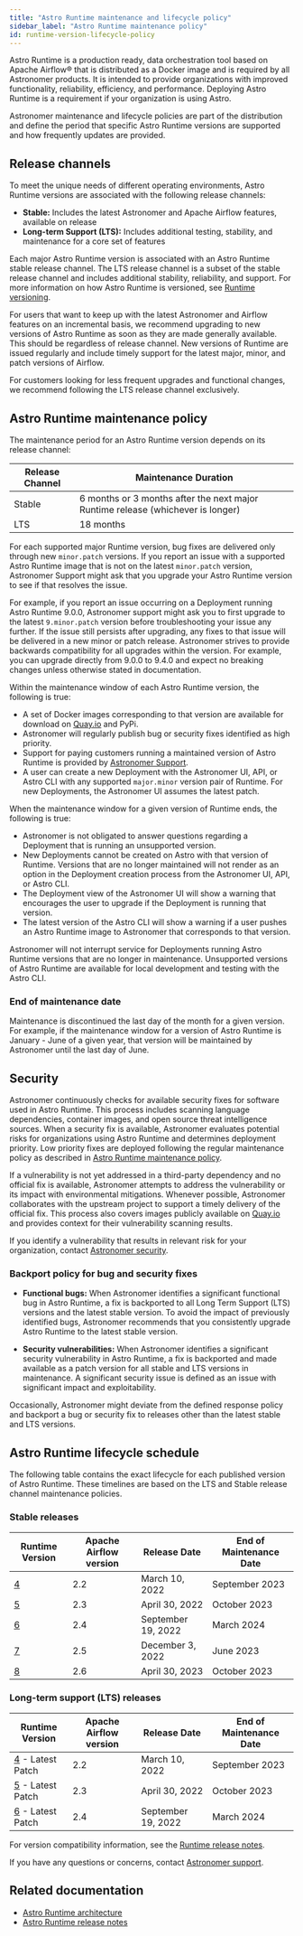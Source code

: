 ```yaml
---
title: "Astro Runtime maintenance and lifecycle policy"
sidebar_label: "Astro Runtime maintenance policy"
id: runtime-version-lifecycle-policy
---
```


Astro Runtime is a production ready, data orchestration tool based on Apache Airflow® that is distributed as a Docker image and is required by all Astronomer products. It is intended to provide organizations with improved functionality, reliability, efficiency, and performance. Deploying Astro Runtime is a requirement if your organization is using Astro.

Astronomer maintenance and lifecycle policies are part of the distribution and define the period that specific Astro Runtime versions are supported and how frequently updates are provided.

## Release channels

To meet the unique needs of different operating environments, Astro Runtime versions are associated with the following release channels:

- **Stable:** Includes the latest Astronomer and Apache Airflow features, available on release
- **Long-term Support (LTS):** Includes additional testing, stability, and maintenance for a core set of features

Each major Astro Runtime version is associated with an Astro Runtime stable release channel. The LTS release channel is a subset of the stable release channel and includes additional stability, reliability, and support. For more information on how Astro Runtime is versioned, see [Runtime versioning](runtime-image-architecture.mdx#runtime-versioning).

For users that want to keep up with the latest Astronomer and Airflow features on an incremental basis, we recommend upgrading to new versions of Astro Runtime as soon as they are made generally available. This should be regardless of release channel. New versions of Runtime are issued regularly and include timely support for the latest major, minor, and patch versions of Airflow.

For customers looking for less frequent upgrades and functional changes, we recommend following the LTS release channel exclusively.

## Astro Runtime maintenance policy

The maintenance period for an Astro Runtime version depends on its release channel:

| Release Channel | Maintenance Duration                                                            |
| --------------- | ------------------------------------------------------------------------------- |
| Stable          | 6 months or 3 months after the next major Runtime release (whichever is longer) |
| LTS             | 18 months                                                                       |

For each supported major Runtime version, bug fixes are delivered only through new `minor.patch` versions. If you report an issue with a supported Astro Runtime image that is not on the latest `minor.patch` version, Astronomer Support might ask that you upgrade your Astro Runtime version to see if that resolves the issue. 

For example, if you report an issue occurring on a Deployment running Astro Runtime 9.0.0, Astronomer support might ask you to first upgrade to the latest `9.minor.patch` version before troubleshooting your issue any further. If the issue still persists after upgrading, any fixes to that issue will be delivered in a new minor or patch release. Astronomer strives to provide backwards compatibility for all upgrades within the version. For example, you can upgrade directly from 9.0.0 to 9.4.0 and expect no breaking changes unless otherwise stated in documentation.

Within the maintenance window of each Astro Runtime version, the following is true:

- A set of Docker images corresponding to that version are available for download on [Quay.io](https://quay.io/repository/astronomer/astro-runtime?tab=tags) and PyPi.
- Astronomer will regularly publish bug or security fixes identified as high priority.
- Support for paying customers running a maintained version of Astro Runtime is provided by [Astronomer Support](https://support.astronomer.io).
- A user can create a new Deployment with the Astronomer UI, API, or Astro CLI with any supported `major.minor` version pair of Runtime. For new Deployments, the Astronomer UI assumes the latest patch.

When the maintenance window for a given version of Runtime ends, the following is true:

- Astronomer is not obligated to answer questions regarding a Deployment that is running an unsupported version.
- New Deployments cannot be created on Astro with that version of Runtime. Versions that are no longer maintained will not render as an option in the Deployment creation process from the Astronomer UI, API, or Astro CLI.
- The Deployment view of the Astronomer UI will show a warning that encourages the user to upgrade if the Deployment is running that version.
- The latest version of the Astro CLI will show a warning if a user pushes an Astro Runtime image to Astronomer that corresponds to that version.

Astronomer will not interrupt service for Deployments running Astro Runtime versions that are no longer in maintenance. Unsupported versions of Astro Runtime are available for local development and testing with the Astro CLI.

### End of maintenance date

Maintenance is discontinued the last day of the month for a given version. For example, if the maintenance window for a version of Astro Runtime is January - June of a given year, that version will be maintained by Astronomer until the last day of June.

## Security

Astronomer continuously checks for available security fixes for software used in Astro Runtime. This process includes scanning language dependencies, container images, and open source threat intelligence sources. When a security fix is available, Astronomer evaluates potential risks for organizations using Astro Runtime and determines deployment priority. Low priority fixes are deployed following the regular maintenance policy as described in [Astro Runtime maintenance policy](runtime-version-lifecycle-policy.md#astro-runtime-maintenance-policy).

If a vulnerability is not yet addressed in a third-party dependency and no official fix is available, Astronomer attempts to address the vulnerability or its impact with environmental mitigations. Whenever possible, Astronomer collaborates with the upstream project to support a timely delivery of the official fix. This process also covers images publicly available on [Quay.io](https://quay.io/repository/astronomer/astro-runtime?tab=tags) and provides context for their vulnerability scanning results.

If you identify a vulnerability that results in relevant risk for your organization, contact [Astronomer security](mailto:security@astronomer.io).

### Backport policy for bug and security fixes

- **Functional bugs:** When Astronomer identifies a significant functional bug in Astro Runtime, a fix is backported to all Long Term Support (LTS) versions and the latest stable version. To avoid the impact of previously identified bugs, Astronomer recommends that you consistently upgrade Astro Runtime to the latest stable version.

- **Security vulnerabilities:** When Astronomer identifies a significant security vulnerability in Astro Runtime, a fix is backported and made available as a patch version for all stable and LTS versions in maintenance. A significant security issue is defined as an issue with significant impact and exploitability.

Occasionally, Astronomer might deviate from the defined response policy and backport a bug or security fix to releases other than the latest stable and LTS versions.

## Astro Runtime lifecycle schedule

<!--- Version-specific -->

The following table contains the exact lifecycle for each published version of Astro Runtime. These timelines are based on the LTS and Stable release channel maintenance policies.

### Stable releases

| Runtime Version                                                               | Apache Airflow version | Release Date       | End of Maintenance Date |
| ----------------------------------------------------------------------------- | ---------------------- | ------------------ | ----------------------- |
| [4](https://www.astronomer.io/docs/astro/runtime-release-notes#astro-runtime-420) | 2.2                    | March 10, 2022     | September 2023          |
| [5](https://www.astronomer.io/docs/astro/runtime-release-notes#astro-runtime-500) | 2.3                    | April 30, 2022     | October 2023            |
| [6](https://www.astronomer.io/docs/astro/runtime-release-notes#astro-runtime-600) | 2.4                    | September 19, 2022 | March 2024              |
| [7](https://www.astronomer.io/docs/astro/runtime-release-notes#astro-runtime-700) | 2.5                    | December 3, 2022   | June 2023               |
| [8](https://www.astronomer.io/docs/astro/runtime-release-notes#astro-runtime-700) | 2.6                    | April 30, 2023     | October 2023            |

### Long-term support (LTS) releases

| Runtime Version                                                                              | Apache Airflow version | Release Date       | End of Maintenance Date |
| -------------------------------------------------------------------------------------------- | ---------------------- | ------------------ | ----------------------- |
| [4](https://www.astronomer.io/docs/astro/runtime-release-notes#astro-runtime-420) - Latest Patch | 2.2                    | March 10, 2022     | September 2023          |
| [5](https://www.astronomer.io/docs/astro/runtime-release-notes#astro-runtime-500) - Latest Patch | 2.3                    | April 30, 2022     | October 2023            |
| [6](https://www.astronomer.io/docs/astro/runtime-release-notes#astro-runtime-600) - Latest Patch | 2.4                    | September 19, 2022 | March 2024              |

For version compatibility information, see the [Runtime release notes](https://www.astronomer.io/docs/astro/runtime-release-notes).

If you have any questions or concerns, contact [Astronomer support](https://support.astronomer.io).

## Related documentation

- [Astro Runtime architecture](runtime-image-architecture.mdx)
- [Astro Runtime release notes](https://www.astronomer.io/docs/astro/runtime-release-notes)
